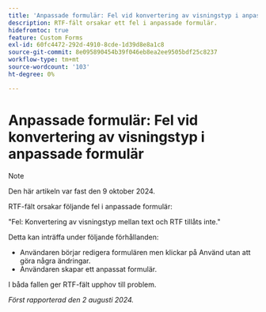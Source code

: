```yaml
---
title: 'Anpassade formulär: Fel vid konvertering av visningstyp i anpassade formulär'
description: RTF-fält orsakar ett fel i anpassade formulär.
hidefromtoc: true
feature: Custom Forms
exl-id: 60fc4472-292d-4910-8cde-1d39d8e8a1c8
source-git-commit: 8e095890454b39f046eb8ea2ee9505bdf25c8237
workflow-type: tm+mt
source-wordcount: '103'
ht-degree: 0%

---
```


# Anpassade formulär: Fel vid konvertering av visningstyp i anpassade formulär

>[!NOTE]
>
>Den här artikeln var fast den 9 oktober 2024.

RTF-fält orsakar följande fel i anpassade formulär:

&quot;Fel: Konvertering av visningstyp mellan text och RTF tillåts inte.&quot;

Detta kan inträffa under följande förhållanden:

* Användaren börjar redigera formulären men klickar på Använd utan att göra några ändringar.
* Användaren skapar ett anpassat formulär.

I båda fallen ger RTF-fält upphov till problem.

_Först rapporterad den 2 augusti 2024._
